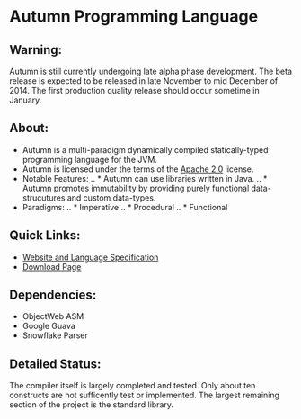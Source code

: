 Autumn Programming Language
======
Warning: 
--------
Autumn is still currently undergoing late alpha phase development. 
The beta release is expected to be released in late November to mid December of 2014.
The first production quality release should occur sometime in January. 

About:
------
+ Autumn is a multi-paradigm dynamically compiled statically-typed programming language for the JVM.
+ Autumn is licensed under the terms of the [Apache 2.0](http://www.apache.org/licenses/LICENSE-2.0) license. 
+ Notable Features:
.. * Autumn can use libraries written in Java.
.. * Autumn promotes immutability by providing purely functional data-strucutures and custom data-types.
+ Paradigms:
.. * Imperative
.. * Procedural
.. * Functional

Quick Links:
------------
+ [Website and Language Specification](http://mackenzie-high.github.io/autumn/)
+ [Download Page](http://mackenzie-high.github.io/autumn/TextPage.html?page=Downloads)

Dependencies:
-------------
+ ObjectWeb ASM
+ Google Guava
+ Snowflake Parser

Detailed Status:
----------------
The compiler itself is largely completed and tested. Only about ten constructs are not sufficently test or implemented. The largest remaining section of the project is the standard library. 
